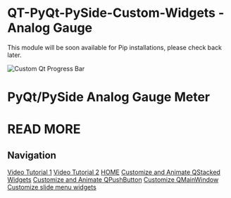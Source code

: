 # QT-PyQt-PySide-Custom-Widgets - Analog Gauge
This module will be soon available for Pip installations, please check back later.

![Custom Qt Progress Bar](https://github.com/KhamisiKibet/QT-PyQt-PySide-Custom-Widgets/blob/main/images/qt-pyqt-pyside-analog-gauge.png.png?raw=true)

# PyQt/PySide Analog Gauge Meter






# READ MORE
## Navigation
[Video Tutorial 1](https://youtu.be/0jw4ZT6mH_w) [Video Tutorial 2](https://youtu.be/CEsUlUD1_sE) [HOME](https://khamisikibet.github.io/QT-PyQt-PySide-Custom-Widgets/)  [Customize and Animate QStacked Widgets](https://khamisikibet.github.io/QT-PyQt-PySide-Custom-Widgets/docs/customize-qstacked-widgets.html)  [Customize and Animate QPushButton](https://khamisikibet.github.io/QT-PyQt-PySide-Custom-Widgets/docs/customize-qpushbutton.html) [Customize QMainWindow](https://khamisikibet.github.io/QT-PyQt-PySide-Custom-Widgets/docs/customize-qmainwindow.html)  [Customize slide menu widgets](https://khamisikibet.github.io/QT-PyQt-PySide-Custom-Widgets/docs/custom-slide-menu-widgets.html)




